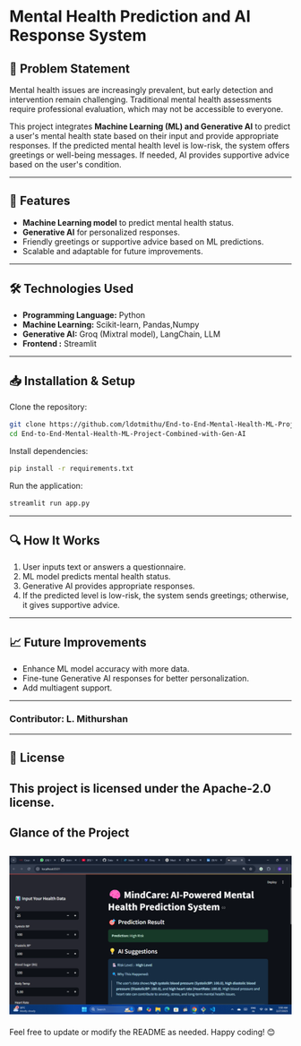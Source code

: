 # Mental Health Prediction and AI Response System

## 📌 Problem Statement
Mental health issues are increasingly prevalent, but early detection and intervention remain challenging. Traditional mental health assessments require professional evaluation, which may not be accessible to everyone. 

This project integrates **Machine Learning (ML) and Generative AI** to predict a user's mental health state based on their input and provide appropriate responses. If the predicted mental health level is low-risk, the system offers greetings or well-being messages. If needed, AI provides supportive advice based on the user's condition.

---

## 🚀 Features
- **Machine Learning model** to predict mental health status.
- **Generative AI** for personalized responses.
- Friendly greetings or supportive advice based on ML predictions.
- Scalable and adaptable for future improvements.

---

## 🛠 Technologies Used
- **Programming Language:** Python
- **Machine Learning:** Scikit-learn, Pandas,Numpy
- **Generative AI:**  Groq (Mixtral model), LangChain, LLM
- **Frontend :** Streamlit

---

## 📥 Installation & Setup

Clone the repository:
```bash
git clone https://github.com/ldotmithu/End-to-End-Mental-Health-ML-Project-Combined-with-Gen-AI
cd End-to-End-Mental-Health-ML-Project-Combined-with-Gen-AI
```

Install dependencies:
```bash
pip install -r requirements.txt
```

Run the application:
```bash
streamlit run app.py
```
---

## 🔍 How It Works
1. User inputs text or answers a questionnaire.
2. ML model predicts mental health status.
3. Generative AI provides appropriate responses.
4. If the predicted level is low-risk, the system sends greetings; otherwise, it gives supportive advice.

---

## 📈 Future Improvements
- Enhance ML model accuracy with more data.
- Fine-tune Generative AI responses for better personalization.
- Add multiagent support.

---

### Contributor: L. Mithurshan
---

## 📜 License
This project is licensed under the **Apache-2.0 license**.
---

## **Glance of the Project**

![image](https://github.com/ldotmithu/Dataset/blob/main/Screenshot%20(10).png)
---

Feel free to update or modify the README as needed. Happy coding! 😊
